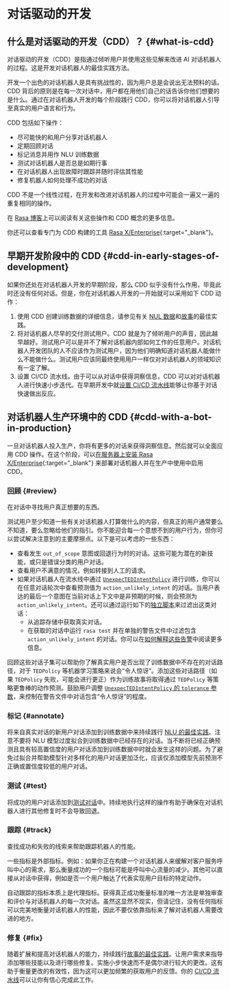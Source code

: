 # 对话驱动的开发

## 什么是对话驱动的开发（CDD）？ {#what-is-cdd}

对话驱动的开发（CDD）是指通过倾听用户并使用这些见解来改进 AI 对话机器人的过程。这是开发对话机器人的最佳实践方法。

开发一个出色的对话机器人是具有挑战性的，因为用户总是会说出无法预料的话。CDD 背后的原则是在每一次对话中，用户都在用他们自己的话告诉你他们想要的是什么。通过在对话机器人开发的每个阶段践行 CDD，你可以将对话机器人引导至真实的用户语言和行为。

CDD 包括如下操作：

- 尽可能快的和用户分享对话机器人
- 定期回顾对话
- 标记消息并用作 NLU 训练数据
- 测试对话机器人是否总是如期行事
- 在对话机器人出现故障时跟踪并随时评估其性能
- 修复机器人如何处理不成功的对话

CDD 不是一个线性过程，在开发和改进对话机器人的过程中可能会一遍又一遍的重复相同的操作。

在 [Rasa 博客](https://blog.rasa.com/conversation-driven-development-a-better-approach-to-building-ai-assistants/)上可以阅读有关这些操作和 CDD 概念的更多信息。

你还可以查看专门为 CDD 构建的工具 [Rasa X/Enterprise](https://rasa.com/docs/rasa-enterprise/){:target="_blank"}。

## 早期开发阶段中的 CDD {#cdd-in-early-stages-of-development}

如果你还处在对话机器人开发的早期阶段，那么 CDD 似乎没有什么作用，毕竟此时还没有任何对话。但是，你在对话机器人开发的一开始就可以采用如下 CDD 动作：

1. 使用 CDD 创建训练数据的详细信息，请参见有关 [NUL 数据](generating-nlu-data.md)和[故事](writing-stories.md)的最佳实践。
2. 将对话机器人尽早的交付测试用户。CDD 就是为了倾听用户的声音，因此越早越好。测试用户可以是并不了解对话机器内部如何工作的任意用户。对话机器人开发团队的人不应该作为测试用户，因为他们明确知道对话机器人能做什么不能做什么。测试用户应该同最终使用用户一样仅对对话机器人的领域知识有一定了解。
3. 设置 CI/CD 流水线。由于可以从对话中获得洞察信息，CDD 可以对对话机器人进行快速小步迭代。在早期开发中就[设置 CI/CD 流水线](setting-up-ci-cd.md)能够让你基于对话快速做出反应。

## 对话机器人生产环境中的 CDD {#cdd-with-a-bot-in-production}

一旦对话机器人投入生产，你将有更多的对话来获得洞察信息。然后就可以全面应用 CDD 操作。在这个阶段，可以[在服务器上安装 Rasa X/Enterprise](https://rasa.com/docs/rasa-enterprise/installation-and-setup/installation-guide/#helm-chart){:target="_blank"} 来部署对话机器人并在生产中使用中启用 CDD。

### 回顾 {#review}

在对话中寻找用户真正想要的东西。

测试用户至少知道一些有关对话机器人打算做什么的内容，但真正的用户通常要么不知道，要么忽略给他们的指引。你不能迎合每一个意想不到的用户行为，但你可以尝试解决注意到的主要摩擦点。以下是可以考虑的一些东西：

- 查看发生 `out_of_scope` 意图或回退行为时的对话。这些可能为潜在的新技能，或只是错误分类的用户对话。
- 查看用户不满意的情况，例如转接到人工的请求。
- 如果对话机器人在流水线中通过 [`UnexpecTEDIntentPolicy`](policies.md#unexpected-intent-policy) 进行训练，你可以在任意对话轮次中查看预测值为 `action_unlikely_intent` 的对话。当用户表达的最后一个意图在当前对话上下文中是非预期的时候，则会预测为 `action_unlikely_intent`。还可以通过运行如下的[独立脚本](https://gist.github.com/alwx/b426b7b573ff963c85c65ea6466528d7)来过滤出这类对话：
    - 从追踪存储中获取真实对话。
    - 在获取的对话中运行 `rasa test` 并在单独的警告文件中过滤包含 `action_unlikely_intent` 的对话。你可以在[如何解释这些告警](testing-your-assistant.md#interpreting-the-generated-warnings)中阅读更多信息。

回顾这些对话子集可以帮助你了解真实用户是否出现了训练数据中不存在的对话路径，对于 `TEDPolicy` 等机器学习策略来说会“令人惊讶”。添加这些对话路径（如果 `TEDPolicy` 失败，可能会进行更正）作为训练故事将取得通过 `TEDPolicy` 等策略更鲁棒的动作预测。鼓励用户调整 [`UnexpecTEDIntentPolicy` 的 `tolerance` 参数](policies.md#tuning-the-tolerance-parameter)，来控制在警告文件中对话包含“令人惊讶”的程度。

### 标记 {#annotate}

将来自真实对话的新用户对话添加到训练数据中来持续践行 [NLU 的最佳实践](generating-nlu-data.md)。注意不要将 NLU 模型过度拟合到训练数据中已经存在的对话。当不断将已经正确预测且具有较高置信度的用户对话添加到训练数据中时就会发生这样的问题。为了避免过拟合并帮助模型针对多样化的用户对话更加泛化，应该仅添加模型先前预测不正确或置信度较低的用户对话。

### 测试 {#test}

将成功的用户对话添加到[测试对话](testing-your-assistant.md)中。持续地执行这样的操作有助于确保在对话机器人进行其他修复时不会导致回退。

### 跟踪 {#track}

查找成功和失败的线索来帮助跟踪机器人的性能。

一些指标是外部指标。例如：如果你正在构建一个对话机器人来缓解对客户服务呼叫中心的需求，那么衡量成功的一个指标可能是呼叫中心流量的减少。其他可以直接从对话中获得，例如是否一个用户触达了代表实现用户目标的特定动作。

自动跟踪的指标本质上是代理指标。获得真正成功衡量标准的唯一方法是单独审查和评价与对话机器人的每一次对话。虽然这显然不现实，但请记住，没有任何指标可以完美地衡量对话机器人的性能，因此不要仅依靠指标来了解对话机器人需要改进的地方。

### 修复 {#fix}

随着扩展和提高对话机器人的能力，持续践行[故事的最佳实践](writing-stories.md)。让用户需求来指导添加哪些技能以及进行哪些修复。实施小步快速而不是偶尔进行较大的更改。这有助于衡量更改的有效性，因为这可以更加频繁的获取用户的反馈。你的 [CI/CD 流水线](setting-up-ci-cd.md)可以让你有信心完成此工作。
